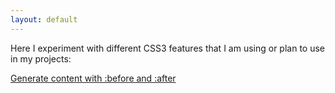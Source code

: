 ```yaml
---
layout: default
---
```


Here I experiment with different CSS3 features that I am using or plan to use in my projects:

[Generate content with :before and :after](/generated_content.html)

